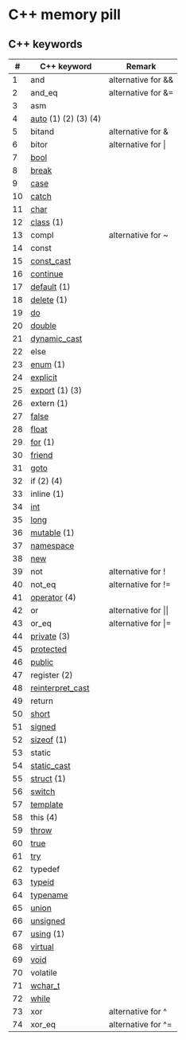 # C++ memory pill

## C++ keywords

| #  | C++ keyword                                                                                        | Remark                     |
| -- | -------------------------------------------------------------------------------------------------- | -------------------------- |
| 1  | and                                                                                                | alternative for &amp;&amp; |
| 2  | and_eq                                                                                             | alternative for &amp;=     |
| 3  | asm                                                                                                |                            |
| 4  | [auto](https://github.com/memorypill/cpp/blob/main/fundamental_types.cpp) (1) (2) (3) (4)          |                            |
| 5  | bitand                                                                                             | alternative for &amp;      |
| 6  | bitor                                                                                              | alternative for \|         |
| 7  | [bool](https://github.com/memorypill/cpp/blob/main/fundamental_types.cpp)                          |                            |
| 8  | [break](https://github.com/memorypill/cpp/blob/main/cycles.cpp)                                    |                            |
| 9  | [case](https://github.com/memorypill/cpp/blob/main/enums.cpp)                                      |                            |
| 10 | [catch](https://github.com/memorypill/cpp/blob/main/exceptions.cpp)                                |                            |
| 11 | [char](https://github.com/memorypill/cpp/blob/main/fundamental_types.cpp)                          |                            |
| 12 | [class](https://github.com/memorypill/cpp/blob/main/union_vs_struct_vs_class.cpp) (1)              |                            |
| 13 | compl                                                                                              | alternative for ~          |
| 14 | const                                                                                              |                            |
| 15 | [const_cast](https://github.com/memorypill/cpp/blob/main/casts.cpp)                                |                            |
| 16 | [continue](https://github.com/memorypill/cpp/blob/main/cycles.cpp)                                 |                            |
| 17 | [default](https://github.com/memorypill/cpp/blob/main/enums.cpp) (1)                               |                            |
| 18 | [delete](https://github.com/memorypill/cpp/blob/main/constructors.cpp) (1)                         |                            |
| 19 | [do](https://github.com/memorypill/cpp/blob/main/cycles.cpp)                                       |                            |
| 20 | [double](https://github.com/memorypill/cpp/blob/main/fundamental_types.cpp)                        |                            |
| 21 | [dynamic_cast](https://github.com/memorypill/cpp/blob/main/casts.cpp)                              |                            |
| 22 | else                                                                                               |                            |
| 23 | [enum](https://github.com/memorypill/cpp/blob/main/enums.cpp) (1)                                  |                            |
| 24 | [explicit](https://github.com/memorypill/cpp/blob/main/custom_operators.cpp)                       |                            |
| 25 | [export](https://github.com/memorypill/cpp/blob/main/my_module1.ixx) (1) (3)                       |                            |
| 26 | extern (1)                                                                                         |                            |
| 27 | [false](https://github.com/memorypill/cpp/blob/main/fundamental_types.cpp)                         |                            |
| 28 | [float](https://github.com/memorypill/cpp/blob/main/fundamental_types.cpp)                         |                            |
| 29 | [for](https://github.com/memorypill/cpp/blob/main/cycles.cpp) (1)                                  |                            |
| 30 | [friend](https://github.com/memorypill/cpp/blob/main/inheritance_abstract_virtual_friend.cpp)      |                            |
| 31 | [goto](https://github.com/memorypill/cpp/blob/main/cycles.cpp)                                     |                            |
| 32 | if (2) (4)                                                                                         |                            |
| 33 | inline (1)                                                                                         |                            |
| 34 | [int](https://github.com/memorypill/cpp/blob/main/fundamental_types.cpp)                           |                            |
| 35 | [long](https://github.com/memorypill/cpp/blob/main/fundamental_types.cpp)                          |                            |
| 36 | [mutable](https://github.com/memorypill/cpp/blob/main/lambda.cpp) (1)                              |                            |
| 37 | [namespace](https://github.com/memorypill/cpp/blob/main/modules_and_namespaces.cpp)                |                            |
| 38 | [new](https://github.com/memorypill/cpp/blob/main/arrays.cpp)                                      |                            |
| 39 | not                                                                                                | alternative for !          |
| 40 | not_eq                                                                                             | alternative for !=         |
| 41 | [operator](https://github.com/memorypill/cpp/blob/main/custom_operators.cpp) (4)                   |                            |
| 42 | or                                                                                                 | alternative for \|\|       |
| 43 | or_eq                                                                                              | alternative for \|=        |
| 44 | [private](https://github.com/memorypill/cpp/blob/main/inheritance_abstract_virtual_friend.cpp) (3) |                            |
| 45 | [protected](https://github.com/memorypill/cpp/blob/main/inheritance_abstract_virtual_friend.cpp)   |                            |
| 46 | [public](https://github.com/memorypill/cpp/blob/main/inheritance_abstract_virtual_friend.cpp)      |                            |
| 47 | register (2)                                                                                       |                            |
| 48 | [reinterpret_cast](https://github.com/memorypill/cpp/blob/main/casts.cpp)                          |                            |
| 49 | return                                                                                             |                            |
| 50 | [short](https://github.com/memorypill/cpp/blob/main/fundamental_types.cpp)                         |                            |
| 51 | [signed](https://github.com/memorypill/cpp/blob/main/fundamental_types.cpp)                        |                            |
| 52 | [sizeof](https://github.com/memorypill/cpp/blob/main/fundamental_types.cpp) (1)                    |                            |
| 53 | static                                                                                             |                            |
| 54 | [static_cast](https://github.com/memorypill/cpp/blob/main/casts.cpp)                               |                            |
| 55 | [struct](https://github.com/memorypill/cpp/blob/main/union_vs_struct_vs_class.cpp) (1)             |                            |
| 56 | [switch](https://github.com/memorypill/cpp/blob/main/enums.cpp)                                    |                            |
| 57 | [template](https://github.com/memorypill/cpp/blob/main/templates.cpp)                              |                            |
| 58 | this (4)                                                                                           |                            |
| 59 | [throw](https://github.com/memorypill/cpp/blob/main/exceptions.cpp)                                |                            |
| 60 | [true](https://github.com/memorypill/cpp/blob/main/fundamental_types.cpp)                          |                            |
| 61 | [try](https://github.com/memorypill/cpp/blob/main/exceptions.cpp)                                  |                            |
| 62 | typedef                                                                                            |                            |
| 63 | [typeid](https://github.com/memorypill/cpp/blob/main/fundamental_types.cpp)                        |                            |
| 64 | [typename](https://github.com/memorypill/cpp/blob/main/templates.cpp)                              |                            |
| 65 | [union](https://github.com/memorypill/cpp/blob/main/union_vs_struct_vs_class.cpp)                  |                            |
| 66 | [unsigned](https://github.com/memorypill/cpp/blob/main/fundamental_types.cpp)                      |                            |
| 67 | [using](https://github.com/memorypill/cpp/blob/main/modules_and_namespaces.cpp) (1)                |                            |
| 68 | [virtual](https://github.com/memorypill/cpp/blob/main/inheritance_abstract_virtual_friend.cpp)     |                            |
| 69 | [void](https://github.com/memorypill/cpp/blob/main/fundamental_types.cpp)                          |                            |
| 70 | volatile                                                                                           |                            |
| 71 | [wchar_t](https://github.com/memorypill/cpp/blob/main/fundamental_types.cpp)                       |                            |
| 72 | [while](https://github.com/memorypill/cpp/blob/main/cycles.cpp)                                    |                            |
| 73 | xor                                                                                                | alternative for ^          |
| 74 | xor_eq                                                                                             | alternative for ^=         |
